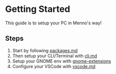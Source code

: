 # Getting Started

This guide is to setup your PC in Menno's way!

## Steps

1. Start by following [packages.md](packages.md)
2. Then setup your CLI/Terminal with [cli.md](cli.md)
3. Setup your GNOME env with [gnome-extensions](gnome-extensions.md)
4. Configure your VSCode with [vscode.md](vscode.md)
